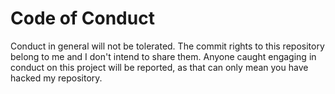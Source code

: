 # Code of Conduct
Conduct in general will not be tolerated.
The commit rights to this repository belong to me and I don't intend to share them.
Anyone caught engaging in conduct on this project will be reported, as that can only mean you have hacked my repository.
